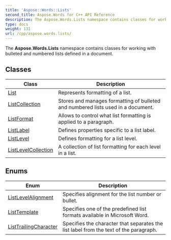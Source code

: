 ```yaml
---
title: 'Aspose::Words::Lists'
second_title: Aspose.Words for C++ API Reference
description: The Aspose.Words.Lists namespace contains classes for working with bulleted and numbered lists defined in a document.
type: docs
weight: 131
url: /cpp/aspose.words.lists/
---
```


The **Aspose.Words.Lists** namespace contains classes for working with bulleted and numbered lists defined in a document.

## Classes

| Class | Description |
| --- | --- |
| [List](./list/) | Represents formatting of a list. |
| [ListCollection](./listcollection/) | Stores and manages formatting of bulleted and numbered lists used in a document. |
| [ListFormat](./listformat/) | Allows to control what list formatting is applied to a paragraph. |
| [ListLabel](./listlabel/) | Defines properties specific to a list label. |
| [ListLevel](./listlevel/) | Defines formatting for a list level. |
| [ListLevelCollection](./listlevelcollection/) | A collection of list formatting for each level in a list. |
## Enums

| Enum | Description |
| --- | --- |
| [ListLevelAlignment](./listlevelalignment/) | Specifies alignment for the list number or bullet. |
| [ListTemplate](./listtemplate/) | Specifies one of the predefined list formats available in Microsoft Word. |
| [ListTrailingCharacter](./listtrailingcharacter/) | Specifies the character that separates the list label from the text of the paragraph. |
